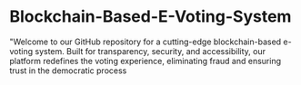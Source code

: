 # Blockchain-Based-E-Voting-System
"Welcome to our GitHub repository for a cutting-edge blockchain-based e-voting system. Built for transparency, security, and accessibility, our platform redefines the voting experience, eliminating fraud and ensuring trust in the democratic process
